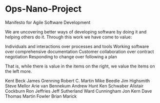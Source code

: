 # Ops-Nano-Project
 Manifesto for Agile Software Development



We are uncovering better ways of developing
software by doing it and helping others do it.
Through this work we have come to value:

Individuals and interactions over processes and tools
Working software over comprehensive documentation
Customer collaboration over contract negotiation
Responding to change over following a plan

That is, while there is value in the items on
the right, we value the items on the left more.

Kent Beck                   James Grenning      Robert C. Martin
Mike Beedle                 Jim Highsmith       Steve Mellor
Arie van Bennekum           Andrew Hunt         Ken Schwaber
Alistair Cockburn           Ron Jeffries        Jeff Sutherland
Ward Cunningham             Jon Kern            Dave Thomas
Martin Fowler               Brian Marick
